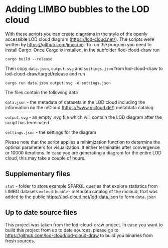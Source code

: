 # Adding LIMBO bubbles to the LOD cloud
With these scripts you can create diagrams in the style of the openly accessible LOD cloud diagram (https://lod-cloud.net/). The scripts were written by https://github.com/jmccrae. To run the program you need to install Cargo. Once Cargo is installed, in the subfolder /lod-cloud-draw run 

`cargo build --release`

Then copy `data.json`, `output.svg` and `settings.json` from lod-cloud-draw to lod-cloud-draw/target/release and run

`cargo run data.json output.svg -e settings.json`

The files contain the following data

`data.json` - the metadata of datasets in the LOD cloud including the information on the mCloud (https://www.mcloud.de/) metatdata catalog

`output.svg` - an empty .svg file which will contain the LOD diagram after the script has terminated

`settings.json` - the settings for the diagram 

Please note that the script applies a minimization function to determine the optimal parameters for visualization. It either terminates after convergence or 10000 iterations. In case you are generating a diagram for the entire LOD cloud, this may take a couple of hours. 

## Supplementary files
`stat` - folder to store example SPARQL queries that explore statistics from LIMBO datasets
`mcloud-bubble`- metadata catalog of the mcloud, that was added to the public https://lod-cloud.net/lod-data.json to form `data.json`

## Up to date source files
This project was taken from the lod-cloud-draw project. In case you want to build this project from up to date sources, please go to https://github.com/lod-cloud/lod-cloud-draw to build you binaries from fresh sources.
